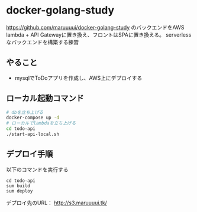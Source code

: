 # docker-golang-study

https://github.com/maruuuui/docker-golang-study
のバックエンドをAWS lambda + API Gatewayに置き換え、フロントはSPAに置き換える。
serverlessなバックエンドを構築する練習

## やること

 + mysqlでToDoアプリを作成し、AWS上にデプロイする  

## ローカル起動コマンド

```sh
# dbを立ち上げる
docker-compose up -d
# ローカルでlambdaを立ち上げる
cd todo-api
./start-api-local.sh
```

## デプロイ手順

以下のコマンドを実行する
```
cd todo-api
sum build
sum deploy
```

デプロイ先のURL： <http://s3.maruuuui.tk/>
